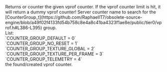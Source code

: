 <function name="FindOrCreateCounter" parent="vprof" type="libraryfunc">
	<description>
		Returns or counter the given vprof counter.  
		<note>
			If the vprof counter limit is hit, it will return a dummy vprof counter!
		</note>
	</description>
	<realm>Server</realm>
	<args>
		<arg name="name" type="string">counter name to search for</arg>
		<arg name="group" type="number">
			the [CounterGroup_t](https://github.com/RaphaelIT7/obsolete-source-engine/blob/a49f02f4133fd54b758c8e4a8c41ba4323f1ae8e/public/tier0/vprof.h#L386-L395) group.<br>
			List:<br>
			`COUNTER_GROUP_DEFAULT = 0`<br>
			`COUNTER_GROUP_NO_RESET = 1`<br>
			`COUNTER_GROUP_TEXTURE_GLOBAL = 2`<br>
			`COUNTER_GROUP_TEXTURE_PER_FRAME = 3`<br>
			`COUNTER_GROUP_TELEMETRY = 4`<br>
		</arg>
	</args>
	<rets>
		<ret name="counter" type="VProfCounter">the found/created vprof counter.</ret>
	</rets>
</function>